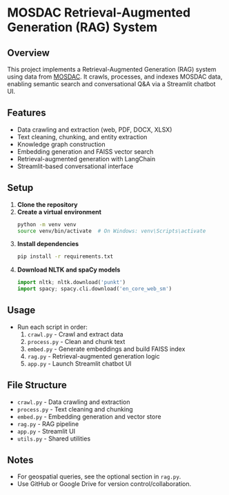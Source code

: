 # MOSDAC Retrieval-Augmented Generation (RAG) System

## Overview
This project implements a Retrieval-Augmented Generation (RAG) system using data from [MOSDAC](https://www.mosdac.gov.in). It crawls, processes, and indexes MOSDAC data, enabling semantic search and conversational Q&A via a Streamlit chatbot UI.

## Features
- Data crawling and extraction (web, PDF, DOCX, XLSX)
- Text cleaning, chunking, and entity extraction
- Knowledge graph construction
- Embedding generation and FAISS vector search
- Retrieval-augmented generation with LangChain
- Streamlit-based conversational interface

## Setup
1. **Clone the repository**
2. **Create a virtual environment**
   ```bash
   python -m venv venv
   source venv/bin/activate  # On Windows: venv\Scripts\activate
   ```
3. **Install dependencies**
   ```bash
   pip install -r requirements.txt
   ```
4. **Download NLTK and spaCy models**
   ```python
   import nltk; nltk.download('punkt')
   import spacy; spacy.cli.download('en_core_web_sm')
   ```

## Usage
- Run each script in order:
  1. `crawl.py` - Crawl and extract data
  2. `process.py` - Clean and chunk text
  3. `embed.py` - Generate embeddings and build FAISS index
  4. `rag.py` - Retrieval-augmented generation logic
  5. `app.py` - Launch Streamlit chatbot UI

## File Structure
- `crawl.py` - Data crawling and extraction
- `process.py` - Text cleaning and chunking
- `embed.py` - Embedding generation and vector store
- `rag.py` - RAG pipeline
- `app.py` - Streamlit UI
- `utils.py` - Shared utilities

## Notes
- For geospatial queries, see the optional section in `rag.py`.
- Use GitHub or Google Drive for version control/collaboration. 